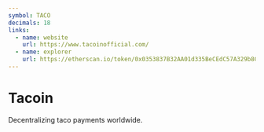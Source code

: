 ```yaml
---
symbol: TACO
decimals: 18
links:
  - name: website
    url: https://www.tacoinofficial.com/
  - name: explorer
    url: https://etherscan.io/token/0x0353837B32AA01d335BeCEdC57A329b8CE0619a7
---
```


# Tacoin

Decentralizing taco payments worldwide.
